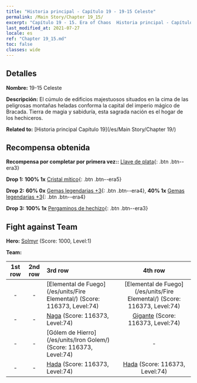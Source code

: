 ```yaml
---
title: "Historia principal - Capítulo 19 - 19-15 Celeste"
permalink: /Main Story/Chapter 19_15/
excerpt: "Capítulo 19 - 15. Era of Chaos  Historia principal - Capítulo 19_15. 19-15 Celeste"
last_modified_at: 2021-07-27
locale: es
ref: "Chapter 19_15.md"
toc: false
classes: wide
---
```


## Detalles

 **Nombre:** 19-15 Celeste

 **Descripción:** El cúmulo de edificios majestuosos situados en la cima de las peligrosas montañas heladas conforma la capital del imperio mágico de Bracada. Tierra de magia y sabiduría, esta sagrada nación es el hogar de los hechiceros.

 **Related to:** [Historia principal Capítulo 19](/es/Main Story/Chapter 19/)

## Recompensa obtenida

 **Recompensa por completar por primera vez::** [Llave de plata](/ItemsES/con_693/){: .btn .btn--era3}

 **Drop 1:** **100% 1x** [Cristal mítico](/ItemsES/mat_66/){: .btn .btn--era5}

 **Drop 2:** **60% 0x** [Gemas legendarias +3](/ItemsES/mat_58/){: .btn .btn--era4}, **40% 1x** [Gemas legendarias +3](/ItemsES/mat_58/){: .btn .btn--era4}

 **Drop 3:** **100% 1x** [Pergaminos de hechizo](/ItemsES/con_694/){: .btn .btn--era3}


## Fight against Team
 **Hero:** [Solmyr](/es/heroes/Solmyr/) (Score: 1000, Level:1)

 **Team:**


  | 1st row | 2nd row | 3rd row | 4th row |
  |:----:|:----:|:----|:----:|
  | - | - | [Elemental de Fuego](/es/units/Fire Elemental/) (Score: 116373, Level:74)  | [Elemental de Fuego](/es/units/Fire Elemental/) (Score: 116373, Level:74)  |
  | - | - | [Naga](/es/units/Naga/) (Score: 116373, Level:74)  | [Gigante](/es/units/Giant/) (Score: 116373, Level:74)  |
  | - | - | [Gólem de Hierro](/es/units/Iron Golem/) (Score: 116373, Level:74)  | - |
  | - | - | [Hada](/es/units/Sprite/) (Score: 116373, Level:74)  | [Hada](/es/units/Sprite/) (Score: 116373, Level:74)  |


